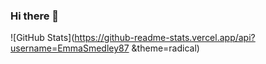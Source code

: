 ### Hi there 👋

<!--
**EmmaSmedley87/EmmaSmedley87** is a ✨ _special_ ✨ repository because its `README.md` (this file) appears on your GitHub profile.

Here are some ideas to get you started:

- 🔭 I’m currently working on a 2048 game tutorial using HMTL, CSS & Javascript
- 🌱 I’m currently developing my front end skills using Bootstrap and Typescript
- 👯 I’m open to ideas for collaboration
- 🤔 I’m looking for help with any coding opportunities available
- 📫 How to reach me: 
- 😄 Pronouns: She/her
- ⚡ Fun fact: I am a massive Snoopy fan!
-->

![GitHub Stats](https://github-readme-stats.vercel.app/api?username=EmmaSmedley87 &theme=radical)
